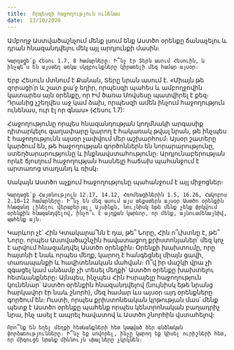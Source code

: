 ```yaml
---
title:  Որպեսզի հաջողություն ունենաս
date:  13/10/2020
---
```


Ամբողջ Աստվածաշնչում մենք լսում ենք Աստծո օրենքը ճանաչելու և դրան հնազանդվելու մեկ այլ արդյունքի մասին։

`Կարդացե՛ք Հեսու 1.7, 8 համարները։ Ի՞նչ էր Տերն ասում Հեսուին, և ինչպե՞ս են այստեղ առկա սկզբունքները կիրառելի մեզ համար այսօր։`

Երբ Հեսուն մտնում է Քանան, Տերը նրան ասում է. «Միայն թե զորացի՛ր և շատ քա՛ջ եղիր, որպեսզի պահես և ամբողջովին կատարես այն օրենքը, որ Իմ ծառա Մովսեսը պատվիրել է քեզ։ Դրանից չշեղվես աջ կամ ձախ, որպեսզի ամեն ինչում հաջողություն ունենաս, ուր էլ որ գնաս» (Հեսու 1.7):

Հաջողությունը որպես հնազանդության կողմնակի արգասիք դիտարկելու գաղափարը կարող է հակառակ թվալ նրան, թե ինչպես է հաջողությունն այսօր չափվում մեր աշխարհում։ Այսօր շատերը կարծում են, թե հաջողության գործոններն են նորարարությունը, ստեղծարարությունը և ինքնավստահությունը։ Արդյունաբերության որևէ ճյուղում հաջողության հասնելը հաճախ պահանջում է արտառոց տաղանդ և ռիսկ։

Սակայն Աստծո աչքում հաջողությունը պահանջում է այլ միջոցներ։

`Կարդացե՛ք Հայտնություն 12.17, 14.12, Հռոմեացիներին 1.5, 16.26, Հակոբոս 2.10–12 համարները։ Ի՞նչ են մեզ ասում այս տեքստերն այսօր Աստծո օրենքին հնազանդ լինելու վերաբերյալ։ Այսինքն, նույնիսկ եթե մենք չենք փրկվում օրենքին հնազանդվելով, ինչո՞ւ է այդքան կարևոր, որ մենք, այնուամենայնիվ, պահենք այն։`

Կարևոր չէ՝ Հին Կտակարա՞նն է դա, թե՞ Նորը, Հին ո՞ւխտնը է, թե՞ Նորը. որպես Աստվածաշնչին հավատացող քրիստոնյաներ՝ մեզ կոչ է արվում հնազանդվել Աստծո օրենքին։ Օրենքի խախտումը, որը հայտնի է նաև որպես մեղք, կարող է հանգեցնել միայն ցավի, տառապանքի և հավիտենական մահվան։ Ո՞վ իր մաշկի վրա չի զգացել կամ անձամբ չի տեսել մեղքի՝ Աստծո օրենքը խախտելու հետևանքները։ Այնպես, ինչպես Հին Իսրայելը հաջողություն կունենար՝ Աստծո օրենքին հնազանդվելով (նույնիսկ եթե նրանց հարկավոր էր նաև շնորհ), մեզ համար ևս այսօր այդ օրենքները գործում են։ Ուստի, որպես քրիստոնեական կրթության մաս՝ մենք պետք է Աստծո օրենքը պահենք որպես կենտրոնական բաղադրիչ նրա, ինչ ասել է ապրել հավատով և Աստծո շնորհին վստահելով։

`Որո՞նք են եղել մեղքի հետևանքների հետ կապված ձեր անձնական փորձառությունները։ Ի՞նչ եք սովորել, ինչը կարող եք կիսել ուրիշների հետ, որ միգուցե նրանք միևնույն սխալները չկրկնեն։`